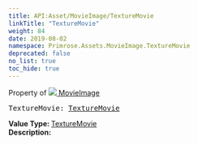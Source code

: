 ```yaml
---
title: API:Asset/MovieImage/TextureMovie
linkTitle: "TextureMovie"
weight: 84
date: 2019-08-02
namespace: Primrose.Assets.MovieImage.TextureMovie
deprecated: false
no_list: true
toc_hide: true
---
```

Property of <a href="/docs/api-reference/Class/MovieImage"><img src="/icons/silk/default.png"/>&nbsp;MovieImage</a>
<pre class="method-declaration">
TextureMovie: <a class="type" href="/docs/api-reference/Misc/TextureMovie">TextureMovie</a></pre>
<b>Value Type: </b>
<a class="type" href="/docs/api-reference/Misc/TextureMovie">TextureMovie</a>
<br/>
<b>Description: </b>